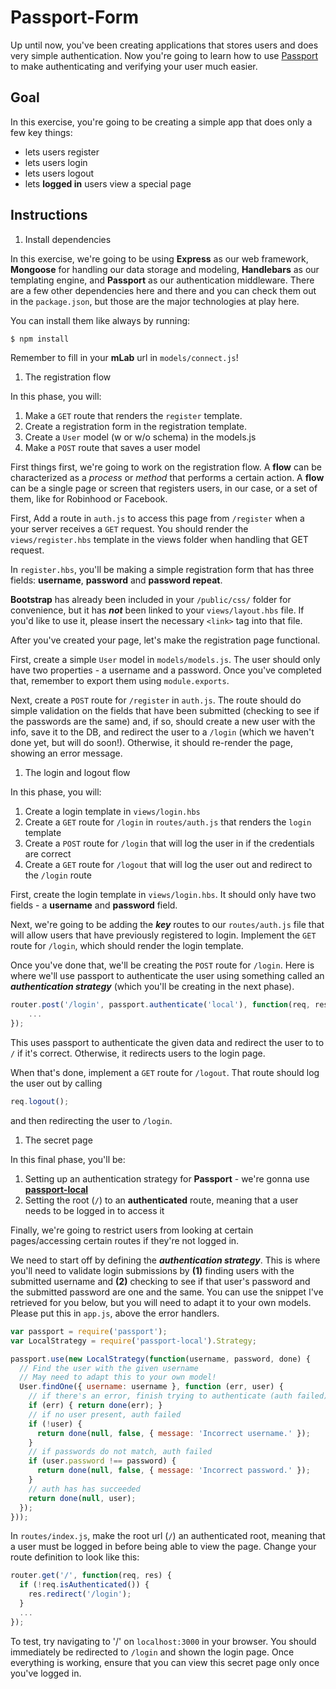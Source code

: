 # Passport-Form

Up until now, you've been creating applications that stores users and does very
simple authentication. Now you're going to learn how to use
[Passport](http://passportjs.org) to make authenticating and verifying your user
much easier.

## Goal

In this exercise, you're going to be creating a simple app that does only a few 
key things:

+ lets users register
+ lets users login
+ lets users logout
+ lets **logged in** users view a special page


## Instructions

1. Install dependencies

  In this exercise, we're going to be using **Express** as our web framework,
  **Mongoose** for handling our data storage and modeling, **Handlebars** as our
  templating engine, and **Passport** as our authentication middleware. There
  are a few other dependencies here and there and you can check them out in the
  `package.json`, but those are the major technologies at play here.
  
  You can install them like always by running:
  
  ```bash
  $ npm install
  ```
  
  Remember to fill in your **mLab** url in `models/connect.js`!

1. The registration flow

  In this phase, you will:
  
  1. Make a `GET` route that renders the `register` template.
  1. Create a registration form in the registration template.
  1. Create a `User` model (w or w/o schema) in the models.js
  1. Make a `POST` route that saves a user model 

  First things first, we're going to work on the registration flow. A **flow**
  can be characterized as a *process* or *method* that performs a certain
  action. A **flow** can be a single page or screen that registers users, in our
  case, or a set of them, like for Robinhood or Facebook.
  
  First, Add a route in `auth.js` to access this page from `/register` when a
  your server receives a `GET` request. You should render the
  `views/register.hbs` template in the views folder when handling that GET
  request.
  
  In `register.hbs`, you'll be making a simple registration form that has three
  fields: **username**, **password** and **password repeat**.
  
  **Bootstrap** has already been included in your `/public/css/` folder for
  convenience, but it has ***not*** been linked to your `views/layout.hbs`
  file. If you'd like to use it, please insert the necessary `<link>` tag into
  that file.
  
  After you've created your page, let's make the registration page functional.
  
  First, create a simple `User` model in `models/models.js`. The user should
  only have two properties - a username and a password. Once you've completed
  that, remember to export them using `module.exports`.
  
  Next, create a `POST` route for `/register` in `auth.js`. The route should do
  simple validation on the fields that have been submitted (checking to see if
  the passwords are the same) and, if so, should create a new user with the
  info, save it to the DB, and redirect the user to a `/login` (which we haven't
  done yet, but will do soon!). Otherwise, it should re-render the page, showing
  an error message.

1. The login and logout flow

  In this phase, you will:
  
  1. Create a login template in `views/login.hbs`
  1. Create a `GET` route for `/login` in `routes/auth.js` that renders the 
  `login` template
  1. Create a `POST` route for `/login` that will log the user in if the 
  credentials are correct
  1. Create a `GET` route for `/logout` that will log the user out and redirect 
  to the `/login` route
  
  First, create the login template in `views/login.hbs`. It should only have
  two fields - a **username** and **password** field.
  
  Next, we're going to be adding the ***key*** routes to our `routes/auth.js`
  file that will allow users that have previously registered to login. Implement
  the `GET` route for `/login`, which should render the login template.
  
  Once you've done that, we'll be creating the `POST` route for `/login`. Here
  is where we'll use passport to authenticate the user using something called an
  ***authentication strategy*** (which you'll be creating in the next phase).
  
  ```javascript
  router.post('/login', passport.authenticate('local'), function(req, res) {
      ...
  });
  ```
  
  This uses passport to authenticate the given data and redirect the user to to
  `/` if it's correct. Otherwise, it redirects users to the login page.
  
  When that's done, implement a `GET` route for `/logout`. That route should log
  the user out by calling
  
  ```javascript
  req.logout();
  ```
  
  and then redirecting the user to `/login`.

1. The secret page

  In this final phase, you'll be:
  
  1. Setting up an authentication strategy for **Passport** - we're gonna use
  [**passport-local**](http://passportjs.org/docs/username-password)
  1. Setting the root (`/`) to an **authenticated** route, meaning that a user 
  needs to be logged in to access it

  Finally, we're going to restrict users from looking at certain pages/accessing
  certain routes if they're not logged in.
  
  We need to start off by defining the ***authentication strategy***. This is
  where you'll need to validate login submissions by **(1)** finding users with
  the submitted username and **(2)** checking to see if that user's password and
  the submitted password are one and the same. You can use the snippet I've
  retrieved for you below, but you will need to adapt it to your own models.
  Please put this in `app.js`, above the error handlers.
  
  ```javascript
  var passport = require('passport');
  var LocalStrategy = require('passport-local').Strategy;

  passport.use(new LocalStrategy(function(username, password, done) {
    // Find the user with the given username
    // May need to adapt this to your own model!
    User.findOne({ username: username }, function (err, user) {
      // if there's an error, finish trying to authenticate (auth failed)
      if (err) { return done(err); }
      // if no user present, auth failed
      if (!user) {
        return done(null, false, { message: 'Incorrect username.' });
      }
      // if passwords do not match, auth failed
      if (user.password !== password) {
        return done(null, false, { message: 'Incorrect password.' });
      }
      // auth has has succeeded
      return done(null, user);
    });
  }));
  ```
  
  In `routes/index.js`, make the root url (`/`) an authenticated root, meaning
  that a user must be logged in before being able to view the page. Change your
  route definition to look like this:
  
  ```javascript
  router.get('/', function(req, res) {
    if (!req.isAuthenticated()) {
      res.redirect('/login');
    }
    ...
  });
  ```
  
  To test, try navigating to '/' on `localhost:3000` in your browser. You should
  immediately be redirected to `/login` and shown the login page. Once
  everything is working, ensure that you can view this secret page only once
  you've logged in.
